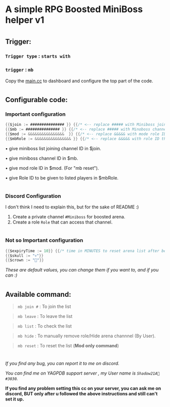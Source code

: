 # A simple RPG Boosted MiniBoss helper v1

#

## Trigger:
### `Trigger type` : `starts with` 
### `trigger` : `mb` 

Copy the [main.cc](https://github.com/Shadow21AR/Yag-CC/blob/1993e5335b441ee599d0e6c13bed6ed87fb01dca/RPG/miniboss/mb.go) to dashboard and configure the top part of the code.
#

## Configurable code: 
### **Important configuration**
```go
{{$join := ############### }} {{/* <-- replace ##### with Miniboss join channel ID */}}
{{$mb := ############### }} {{/* <-- replace ##### with Minoboss channel ID */}}
{{$mod := &&&&&&&&&&&&&&&&  }} {{/* <-- replace &&&&& with mode role ID */}}
{{$mbRole := &&&&&&&&&&&&&&&& }} {{/* <-- replace &&&&& with role ID that unlocks #miniboss channel */}}
```

 • give miniboss list joining channel ID in $join.  

 • give miniboss channel ID in $mb.  

 • give mod role ID in $mod. (For "mb reset").  

 • give Role ID to be given to listed players in $mbRole.
#
### **Discord Configuration**

I don't think I need to explain this, but for the sake of README :)
1. Create a private channel `#Miniboss` for boosted arena.
2. Create a role `Role` that can access that channel.
#
### **Not so Important configuration**
```go
{{$expiryTime := 10}} {{/* time in MINUTES to reset arena list after being inactive */}}
{{$skull := "💀"}}
{{$crown := "👑"}}
```
*These are default values, you can change them if you want to, and if you can :)*
#
## Available command:

> `mb join #` : To join the list

> `mb leave` : To leave the list

> `mb list` : To check the list

> `mb hide` : To manually remove role/Hide arena channnel (By User).

> `mb reset` : To reset the list (**Mod only command**) 

# 
*If you find any bug, you can report it to me on discord.*

*You can find me on YAGPDB support server , my User name is `Shadow21A🌟#3030`.*

**If you find any problem setting this cc on your server, you can ask me on discord, BUT only after u followed the above instructions and still can't set it up.**
